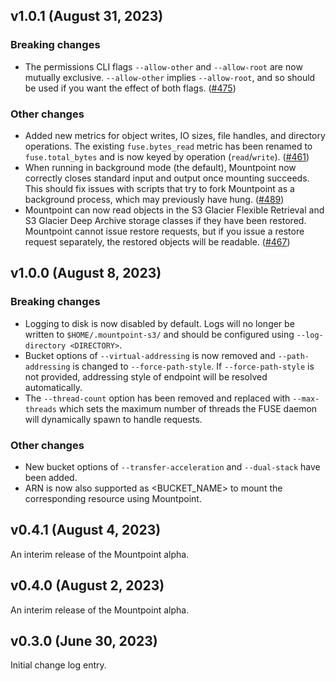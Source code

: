 ## v1.0.1 (August 31, 2023)

### Breaking changes
* The permissions CLI flags `--allow-other` and `--allow-root` are now mutually exclusive. `--allow-other` implies `--allow-root`, and so should be used if you want the effect of both flags. ([#475](https://github.com/awslabs/mountpoint-s3/pull/475))

### Other changes
* Added new metrics for object writes, IO sizes, file handles, and directory operations. The existing `fuse.bytes_read` metric has been renamed to `fuse.total_bytes` and is now keyed by operation (`read`/`write`). ([#461](https://github.com/awslabs/mountpoint-s3/pull/461))
* When running in background mode (the default), Mountpoint now correctly closes standard input and output once mounting succeeds. This should fix issues with scripts that try to fork Mountpoint as a background process, which may previously have hung. ([#489](https://github.com/awslabs/mountpoint-s3/pull/489))
* Mountpoint can now read objects in the S3 Glacier Flexible Retrieval and S3 Glacier Deep Archive storage classes if they have been restored. Mountpoint cannot issue restore requests, but if you issue a restore request separately, the restored objects will be readable. ([#467](https://github.com/awslabs/mountpoint-s3/pull/467))

## v1.0.0 (August 8, 2023)

### Breaking changes

* Logging to disk is now disabled by default.
  Logs will no longer be written to `$HOME/.mountpoint-s3/` and should be configured using `--log-directory <DIRECTORY>`.
* Bucket options of `--virtual-addressing` is now removed and `--path-addressing` is changed to `--force-path-style`.
  If `--force-path-style` is not provided, addressing style of endpoint will be resolved automatically.
* The `--thread-count` option has been removed and replaced with `--max-threads` which sets the maximum
  number of threads the FUSE daemon will dynamically spawn to handle requests.

### Other changes

* New bucket options of `--transfer-acceleration` and `--dual-stack` have been added.
* ARN is now also supported as <BUCKET_NAME> to mount the corresponding resource using Mountpoint.

## v0.4.1 (August 4, 2023)

An interim release of the Mountpoint alpha.

## v0.4.0 (August 2, 2023)

An interim release of the Mountpoint alpha.

## v0.3.0 (June 30, 2023)

Initial change log entry.
